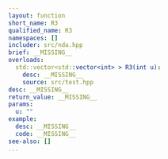 ```yaml
---
layout: function
short_name: R3
qualified_name: R3
namespaces: []
includer: src/nda.hpp
brief: __MISSING__
overloads:
  std::vector<std::vector<int> > R3(int u):
    desc: __MISSING__
    source: src/test.hpp
desc: __MISSING__
return_value: __MISSING__
params:
  u: ""
example:
  desc: __MISSING__
  code: __MISSING__
see-also: []
...
```

